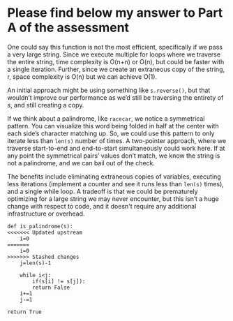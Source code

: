 # Please find below my answer to Part A of the assessment

One could say this function is not the most efficient, specifically if we pass a very large string. Since we execute multiple for loops where we traverse the entire string, time complexity is O(n+n) or O(n), but could be faster with a single iteration. Further, since we create an extraneous copy of the string, r, space complexity is O(n) but we can achieve O(1).

An initial approach might be using something like `s.reverse()`, but that wouldn’t improve our performance as we’d still be traversing the entirety of s, and still creating a copy. 

If we think about a palindrome, like `racecar`, we notice a symmetrical pattern. You can visualize this word being folded in half at the center with each side’s character matching up. So, we could use this pattern to only iterate less than `len(s)` number of times. A two-pointer approach, where we traverse start-to-end and end-to-start simultaneously could work here. If at any point the symmetrical pairs’ values don’t match, we know the string is not a palindrome, and we can bail out of the check. 

The benefits include eliminating extraneous copies of variables, executing less iterations (implement a counter and see it runs less than `len(s)` times), and a single while loop. A tradeoff is that we could be prematurely optimizing for a large string we may never encounter, but this isn’t a huge change with respect to code, and it doesn't require any additional infrastructure or overhead.

```
def is_palindrome(s): 
<<<<<<< Updated upstream
    i=0
=======
    i=0 
>>>>>>> Stashed changes
    j=len(s)-1
    
    while i<j:
        if(s[i] != s[j]):
        return False
    i+=1
    j-=1    

return True


```
